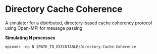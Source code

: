 Directory Cache Coherence
====================

A simulator for a distributed, directory-based cache coherency protocol using Open-MPI for message passing.

**Simulating N processes**

```
mpiexec -np N $PATH_TO_EXECUTABLE/Directory-Cache-Coherence

```

